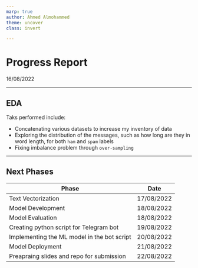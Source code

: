 ```yaml
---
marp: true
author: Ahmed Almohammed
theme: uncover
class: invert

---
```

<!--_color: #2E86C1-->

# **Progress Report**

16/08/2022

---
<style scoped>
{
  font-size: 30px;
  text-algin: left;
}
</style>

## EDA

Taks performed include:

- Concatenating various datasets to increase my inventory of data
- Exploring the distribution of the messages, such as how long are they in word length, for both `ham` and `spam` labels
- Fixing imbalance problem through `over-sampling`

---

## Next Phases

<style scoped>
{
  font-size: 30px;
}
</style>
| Phase | Date|
|-------|-----|
|Text Vectorization| 17/08/2022
|Model Development| 18/08/2022
|Model Evaluation| 18/08/2022
|Creating python script for Telegram bot| 19/08/2022
|Implementing the ML model in the bot script| 20/08/2022
|Model Deployment| 21/08/2022
|Preapraing slides and repo for submission| 22/08/2022
